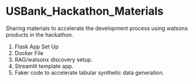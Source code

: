 # USBank_Hackathon_Materials
Sharing materials to accelerate the development process using watsonx products in the hackathon.

1. Flask App Set Up
2. Docker File
3. RAG/watsonx discovery setup.
4. Streamlit template app.
5. Faker code to accelerate tabular synthetic data generation.
